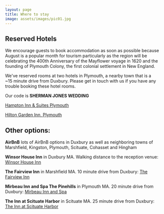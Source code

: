 ```yaml
---
layout: page
title: Where to stay
image: assets/images/pic01.jpg
---
```

<!-- Text stuff -->
<h2>Reserved Hotels</h2>

We encourage guests to book accommodation as soon as possible because August is a popular month for tourism particularly as the region will be celebrating the 400th Anniversary of the Mayflower voyage in 1620 and the founding of Plymouth Colony, the first colonial settlement in New England. 

We've reserved rooms at two hotels in Plymouth, a nearby town that is a ~15 minute drive from Duxbury. Please get in touch with us if you have any trouble booking these hotel rooms. 

Our code is <b>SHERMAN JONES WEDDING</b> 

<a href="http://group.hamptoninn.com/ShermanJonesWedding">Hampton Inn & Suites Plymouth</a>

<a href="https://secure3.hilton.com/en_US/gi/reservation/book.htm?inputModule=HOTEL&ctyhocn=PYMMAGI&spec_plan=JONES&arrival=20200827&departure=20200831&cid=OM,WW,HILTONLINK,EN,DirectLink&fromId=HILTONLINKDIRECT">Hilton Garden Inn, Plymouth</a>


<h2>Other options:</h2>

<b>AirBnB</b>
lots of AirBnB options in Duxbury as well as neighboring towns of Marshfield, Kingston, Plymouth, Scituate, Cohasset and Hingham 

<b>Winsor House Inn</b>
in Duxbury MA.  Walking distance to the reception venue:
<a href="https://www.winsorhouseinn.com/">Winsor House Inn</a>

<b>The Fairview Inn</b> in Marshfield MA.  10 minute drive from Duxbury: 
<a href="https://thefairviewinn.com/">The Fairview Inn</a>

<b>Mirbeau Inn and Spa The Pinehills</b> 
in Plymouth MA. 20 minute drive from Duxbury: 
<a href="https://www.pinehills.com/whats-here/mirbeau-inn-spa">Mirbeau Inn and Spa</a>

<b>The Inn at Scituate Harbor</b> 
in Scituate MA.  25 minute drive from Duxbury: 
<a href="http://www.innatscituate.com/">The Inn at Scituate Harbor</a>

